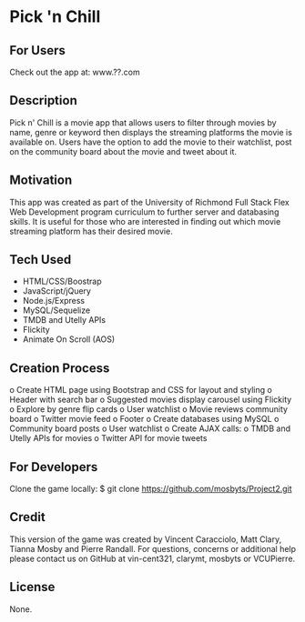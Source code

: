 # Pick 'n Chill

## For Users
Check out the app at:
    www.??.com

## Description
Pick n' Chill is a movie app that allows users to filter through movies by name, genre or keyword then displays the streaming platforms the movie is available on. Users have the option to add the movie to their watchlist, post on the community board about the movie and tweet about it.

## Motivation
This app was created as part of the University of Richmond Full Stack Flex Web Development program curriculum to further server and databasing skills. It is useful for those who are interested in finding out which movie streaming platform has their desired movie.

## Tech Used
- HTML/CSS/Boostrap
- JavaScript/jQuery
- Node.js/Express
- MySQL/Sequelize
- TMDB and Utelly APIs
- Flickity
- Animate On Scroll (AOS)

## Creation Process
o Create HTML page using Bootstrap and CSS for layout and styling
    o Header with search bar
    o Suggested movies display carousel using Flickity
    o Explore by genre flip cards
    o User watchlist
    o Movie reviews community board
    o Twitter movie feed
o Footer
o Create databases using MySQL
    o Community board posts
    o User watchlist
o Create AJAX calls:
    o TMDB and Utelly APIs for movies
    o Twitter API for movie tweets

## For Developers
Clone the game locally:
    $ git clone https://github.com/mosbyts/Project2.git


## Credit
This version of the game was created by Vincent Caracciolo, Matt Clary, Tianna Mosby and Pierre Randall. For questions, concerns or additional help please contact us on GitHub at vin-cent321, clarymt, mosbyts or VCUPierre.

## License
None.
